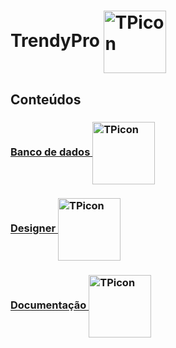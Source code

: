 <div className="trendy-pro">
  <h1>
    TrendyPro
     <img align="center" alt="TPicon" height="100" width="100" src="https://user-images.githubusercontent.com/89430801/173159939-f902e314-3b7c-4b0f-afbe-fb985a11f801.svg"/> 
  </h1>
</div>

## Conteúdos
<h3>
  <a href="https://www.figma.com/file/v9FxECnvkfPiMEH2DiCxy6/Untitled?node-id=0%3A1">
    <div className="figma-container">
      <p className="figma-contact-link">Banco de dados
      <img align="center" alt="TPicon" height="100" width="100" src="https://user-images.githubusercontent.com/89430801/182031605-de8987f4-7275-4304-b184-e13b90b8c7a2.svg"/>
      </p>
    </div>
  </a>
</h3>
<h3>
  <a href="https://www.figma.com/file/fNaURtJQJOtBx2oLAQeeow/Concept">
    <div className="figma-container">
      <p className="figma-contact-link">Designer
      <img align="center" alt="TPicon" height="100" width="100" src="https://user-images.githubusercontent.com/89430801/182031691-32a20122-7e74-4893-a888-c42956ba67b0.svg"/>
      </p>
    </div>
  </a>
</h3>
<h3>
  <a href="https://github.com/nailtonvital/trendy-pro/wiki">
    <div className="wiki-container">
      <p className="wiki-contact-link">Documentação
      <img align="center" alt="TPicon" height="100" width="100" src="https://user-images.githubusercontent.com/89430801/182031457-bb70cb04-73a8-4762-a633-1aeeeea8ba40.svg"/>
      </p>
    </div>
  </a>
</h3>
